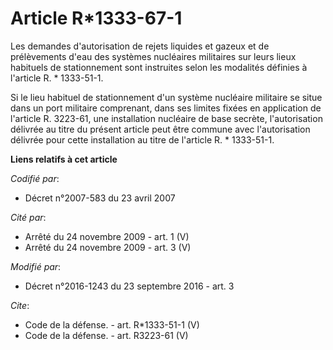 # Article R*1333-67-1

Les demandes d'autorisation de rejets liquides et gazeux et de prélèvements d'eau des systèmes nucléaires militaires sur
leurs lieux habituels de stationnement sont instruites selon les modalités définies à l'article R. * 1333-51-1. 

Si le lieu habituel de stationnement d'un système nucléaire militaire se situe dans un port militaire comprenant, dans ses
limites fixées en application de l'article R. 3223-61, une installation nucléaire de base secrète, l'autorisation délivrée au
titre du présent article peut être commune avec l'autorisation délivrée pour cette installation au titre de l'article R. *
1333-51-1.

**Liens relatifs à cet article**

_Codifié par_:

  - Décret n°2007-583 du 23 avril 2007

_Cité par_:

  - Arrêté du 24 novembre 2009 - art. 1 (V)
  - Arrêté du 24 novembre 2009 - art. 3 (V)

_Modifié par_:

  - Décret n°2016-1243 du 23 septembre 2016 - art. 3

_Cite_:

  - Code de la défense. - art. R*1333-51-1 (V)
  - Code de la défense. - art. R3223-61 (V)
